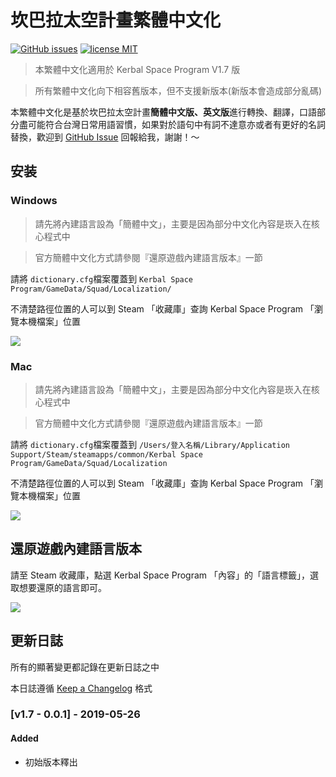 # 坎巴拉太空計畫繁體中文化

[![GitHub issues][issues-image]][issues-url]
[![license MIT][license-image]][license-url]

> 本繁體中文化適用於 Kerbal Space Program V1.7 版

> 所有繁體中文化向下相容舊版本，但不支援新版本(新版本會造成部分亂碼)

本繁體中文化是基於坎巴拉太空計畫**簡體中文版、英文版**進行轉換、翻譯，口語部分盡可能符合台灣日常用語習慣，如果對於語句中有詞不達意亦或者有更好的名詞替換，歡迎到 [GitHub Issue](https://github.com/shuwn/KSP-Traditional-Chinese/issues) 回報給我，謝謝！～

## 安装

### Windows

> 請先將內建語言設為「簡體中文」，主要是因為部分中文化內容是崁入在核心程式中

> 官方簡體中文化方式請參閱『還原遊戲內建語言版本』一節

請將 `dictionary.cfg`檔案覆蓋到 `Kerbal Space Program/GameData/Squad/Localization/`

不清楚路徑位置的人可以到 Steam 「收藏庫」查詢 Kerbal Space Program 「瀏覽本機檔案」位置

![](https://i.imgur.com/j4TiFJm.png)

### Mac

> 請先將內建語言設為「簡體中文」，主要是因為部分中文化內容是崁入在核心程式中

> 官方簡體中文化方式請參閱『還原遊戲內建語言版本』一節

請將 `dictionary.cfg`檔案覆蓋到 `/Users/登入名稱/Library/Application Support/Steam/steamapps/common/Kerbal Space Program/GameData/Squad/Localization`

不清楚路徑位置的人可以到 Steam 「收藏庫」查詢 Kerbal Space Program 「瀏覽本機檔案」位置

![](https://i.imgur.com/j4TiFJm.png)



## 還原遊戲內建語言版本

請至 Steam 收藏庫，點選 Kerbal Space Program 「內容」的「語言標籤」，選取想要還原的語言即可。

![](https://i.imgur.com/Lhgk1my.png)


## 更新日誌

所有的顯著變更都記錄在更新日誌之中

本日誌遵循 [Keep a Changelog](https://keepachangelog.com/zh-TW/1.0.0) 格式

### [v1.7 - 0.0.1] - 2019-05-26

#### Added

* 初始版本釋出


<!-- Badges Link -->

[issues-url]: https://github.com/shuwn/KSP-Traditional-Chinese/issues
[issues-image]: https://img.shields.io/github/issues/52cik/github-hans.svg

[license-url]: https://opensource.org/licenses/MIT
[license-image]: https://img.shields.io/badge/license-MIT-blue.svg